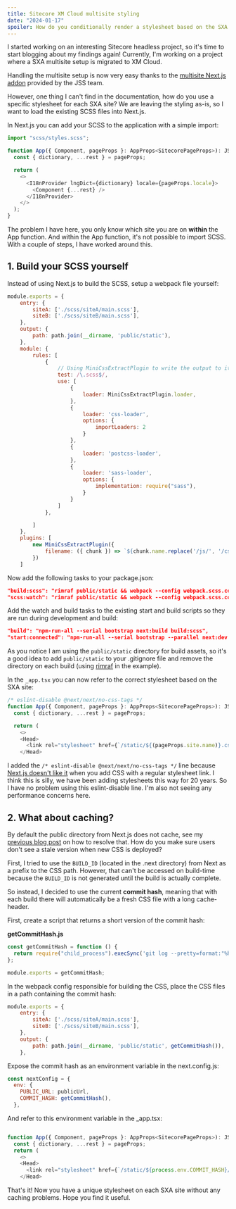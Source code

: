 ```yaml
---
title: Sitecore XM Cloud multisite styling
date: "2024-01-17"
spoiler: How do you conditionally render a stylesheet based on the SXA site
---
```


I started working on an interesting Sitecore headless project, so it's time to start blogging about my findings again!
Currently, I'm working on a project where a SXA multisite setup is migrated to XM Cloud.

Handling the multisite setup is now very easy thanks to the [multisite Next.js addon](https://doc.sitecore.com/xp/en/developers/hd/21/sitecore-headless-development/the-next-js-multisite-add-on.html) provided by the JSS team.

However, one thing I can't find in the documentation, how do you use a specific stylesheet for each SXA site?
We are leaving the styling as-is, so I want to load the existing SCSS files into Next.js.

In Next.js you can add your SCSS to the application with a simple import:

```javascript
import "scss/styles.scss";

function App({ Component, pageProps }: AppProps<SitecorePageProps>): JSX.Element {
  const { dictionary, ...rest } = pageProps;

  return (
    <>
      <I18nProvider lngDict={dictionary} locale={pageProps.locale}>
        <Component {...rest} />
      </I18nProvider>
    </>
  );
}
```

The problem I have here, you only know which site you are on **within** the App function. And within the App function, it's not possible to import SCSS. With a couple of steps, I have worked around this.

## 1. Build your SCSS yourself

Instead of using Next.js to build the SCSS, setup a webpack file yourself:

```javascript
module.exports = {
    entry: {
        siteA: ['./scss/siteA/main.scss'],
        siteB: ['./scss/siteB/main.scss'],
    },
    output: {
        path: path.join(__dirname, 'public/static'),
    },
    module: {
        rules: [
            {
                // Using MiniCssExtractPlugin to write the output to its own file.
                test: /\.scss$/,
                use: [
                    {
                        loader: MiniCssExtractPlugin.loader,
                    },
                    {
                        loader: 'css-loader',
                        options: {
                            importLoaders: 2
                        }
                    },
                    {
                        loader: 'postcss-loader',
                    },
                    {
                        loader: 'sass-loader',
                        options: {
                            implementation: require("sass"),
                        }
                    }
                ]
            },

        ]
    },
    plugins: [
        new MiniCssExtractPlugin({
            filename: ({ chunk }) => `${chunk.name.replace('/js/', '/css/')}.css`,
        })
    ]
```

Now add the following tasks to your package.json:

```json
"build:scss": "rimraf public/static && webpack --config webpack.scss.config.js --mode production",
"scss:watch": "rimraf public/static && webpack --config webpack.scss.config.js --mode development --watch",
```

Add the watch and build tasks to the existing start and build scripts so they are run during development and build:

```json
"build": "npm-run-all --serial bootstrap next:build build:scss",
"start:connected": "npm-run-all --serial bootstrap --parallel next:dev start:watch-components scss:watch",
```

As you notice I am using the `public/static` directory for build assets, so it's a good idea to add `public/static` to your .gitignore file and remove the directory on each build (using [rimraf](https://www.npmjs.com/package/rimraf) in the example).

In the `_app.tsx` you can now refer to the correct stylesheet based on the SXA site:

```javascript
/* eslint-disable @next/next/no-css-tags */
function App({ Component, pageProps }: AppProps<SitecorePageProps>): JSX.Element {
  const { dictionary, ...rest } = pageProps;

  return (
    <>
    <Head>
      <link rel="stylesheet" href={`/static/${(pageProps.site.name)}.css`} />
    </Head>
```

I added the `/* eslint-disable @next/next/no-css-tags */` line because [Next.js doesn't like it](https://nextjs.org/docs/messages/no-css-tags) when you add CSS with a regular stylesheet link. I think this is silly, we have been adding stylesheets this way for 20 years. So I have no problem using this eslint-disable line. I'm also not seeing any performance concerns here.

## 2. What about caching?

By default the public directory from Next.js does not cache, see my [previous blog post](https://www.erwinsmit.com/caching-nextjs-public-directory/) on how to resolve that. How do you make sure users don't see a stale version when new CSS is deployed?

First, I tried to use the `BUILD_ID` (located in the .next directory) from Next as a prefix to the CSS path. However, that can't be accessed on build-time because the `BUILD_ID` is not generated until the build is actually complete.

So instead, I decided to use the current **commit hash**, meaning that with each build there will automatically be a fresh CSS file with a long cache-header.

First, create a script that returns a short version of the commit hash:

**getCommitHash.js**

```javascript
const getCommitHash = function () {
  return require("child_process").execSync('git log --pretty=format:"%h" -n1').toString().trim();
};

module.exports = getCommitHash;
```

In the webpack config responsible for building the CSS, place the CSS files in a path containing the commit hash:

```javascript
module.exports = {
    entry: {
        siteA: ['./scss/siteA/main.scss'],
        siteB: ['./scss/siteB/main.scss'],
    },
    output: {
        path: path.join(__dirname, 'public/static', getCommitHash()),
    },
```

Expose the commit hash as an environment variable in the next.config.js:

```javascript
const nextConfig = {
  env: {
    PUBLIC_URL: publicUrl,
    COMMIT_HASH: getCommitHash(),
  },
```

And refer to this environment variable in the \_app.tsx:

```javascript

function App({ Component, pageProps }: AppProps<SitecorePageProps>): JSX.Element {
  const { dictionary, ...rest } = pageProps;
  return (
    <>
    <Head>
      <link rel="stylesheet" href={`/static/${process.env.COMMIT_HASH}/${(pageProps.site.name)}.css`} />
    </Head>
```

That's it! Now you have a unique stylesheet on each SXA site without any caching problems. Hope you find it useful.
